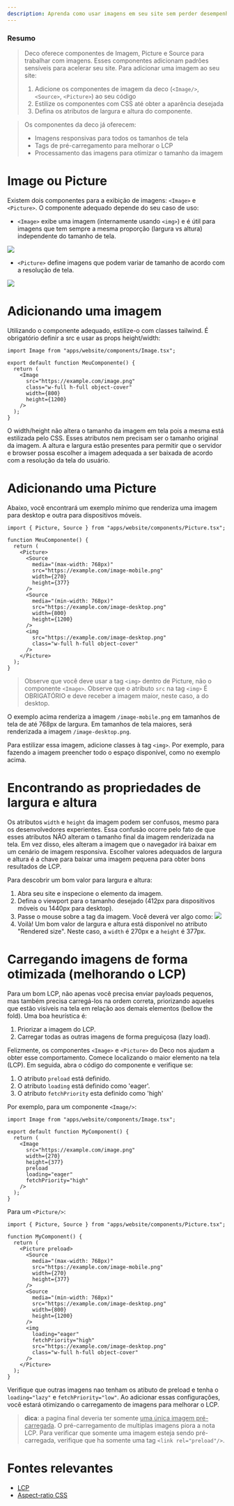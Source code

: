```yaml
---
description: Aprenda como usar imagens em seu site sem perder desempenho.
---
```


### Resumo

> Deco oferece componentes de Imagem, Picture e Source para trabalhar com
> imagens. Esses componentes adicionam padrões sensíveis para acelerar seu site.
> Para adicionar uma imagem ao seu site:
>
> 1. Adicione os componentes de imagem da deco (`<Image/>`, `<Source>`,
>    `<Picture>`) ao seu código
> 2. Estilize os componentes com CSS até obter a aparência desejada
> 3. Defina os atributos de largura e altura do componente.

> Os componentes da deco já oferecem:
>
> - Imagens responsivas para todos os tamanhos de tela
> - Tags de pré-carregamento para melhorar o LCP
> - Processamento das imagens para otimizar o tamanho da imagem

# Image ou Picture

Existem dois componentes para a exibição de imagens: `<Image>` e `<Picture>`. O
componente adequado depende do seu caso de uso:

- `<Image>` exibe uma imagem (internamente usando `<img>`) e é útil para imagens
  que tem sempre a mesma proporção (largura vs altura) independente do tamanho
  de tela.

<img src="/docs/image-aspect-ratio.png">

- `<Picture>` define imagens que podem variar de tamanho de acordo com a
  resolução de tela.

<img src="/docs/picture-aspect-ratio.png">

# Adicionando uma imagem

Utilizando o componente adequado, estilize-o com classes tailwind. É obrigatório
definir a src e usar as props height/width:

```tsx
import Image from "apps/website/components/Image.tsx";

export default function MeuComponente() {
  return (
    <Image
      src="https://example.com/image.png"
      class="w-full h-full object-cover"
      width={800}
      height={1200}
    />
  );
}
```

O width/height não altera o tamanho da imagem em tela pois a mesma está
estilizada pelo CSS. Esses atributos nem precisam ser o tamanho original da
imagem. A altura e largura estão presentes para permitir que o servidor e
browser possa escolher a imagem adequada a ser baixada de acordo com a resolução
da tela do usuário.

# Adicionando uma Picture

Abaixo, você encontrará um exemplo mínimo que renderiza uma imagem para desktop
e outra para dispositivos móveis.

```tsx
import { Picture, Source } from "apps/website/components/Picture.tsx";

function MeuComponente() {
  return (
    <Picture>
      <Source
        media="(max-width: 768px)"
        src="https://example.com/image-mobile.png"
        width={270}
        height={377}
      />
      <Source
        media="(min-width: 768px)"
        src="https://example.com/image-desktop.png"
        width={800}
        height={1200}
      />
      <img
        src="https://example.com/image-desktop.png"
        class="w-full h-full object-cover"
      />
    </Picture>
  );
}
```

> Observe que você deve usar a tag `<img>` dentro de Picture, não o componente
> `<Image>`. Observe que o atributo `src` na tag `<img>` É OBRIGATÓRIO e deve
> receber a imagem maior, neste caso, a do desktop.

O exemplo acima renderiza a imagem `/image-mobile.png` em tamanhos de tela de
até 768px de largura. Em tamanhos de tela maiores, será renderizada a imagem
`/image-desktop.png`.

Para estilizar essa imagem, adicione classes à tag `<img>`. Por exemplo, para
fazendo a imagem preencher todo o espaço disponível, como no exemplo acima.

# Encontrando as propriedades de largura e altura

Os atributos `width` e `height` da imagem podem ser confusos, mesmo para os
desenvolvedores experientes. Essa confusão ocorre pelo fato de que esses
atributos NÃO alteram o tamanho final da imagem renderizada na tela. Em vez
disso, eles alteram a imagem que o navegador irá baixar em um cenário de imagem
responsiva. Escolher valores adequados de largura e altura é a chave para baixar
uma imagem pequena para obter bons resultados de LCP.

Para descobrir um bom valor para largura e altura:

1. Abra seu site e inspecione o elemento da imagem.
2. Defina o viewport para o tamanho desejado (412px para dispositivos móveis ou
   1440px para desktop).
3. Passe o mouse sobre a tag da imagem. Você deverá ver algo como:
   <img src="/docs/width-attribute.png" />
4. Voilà! Um bom valor de largura e altura está disponível no atributo "Rendered
   size". Neste caso, a `width` é 270px e a `height` é 377px.

# Carregando imagens de forma otimizada (melhorando o LCP)

Para um bom LCP, não apenas você precisa enviar payloads pequenos, mas também
precisa carregá-los na ordem correta, priorizando aqueles que estão visíveis na
tela em relação aos demais elementos (bellow the fold). Uma boa heurística é:

1. Priorizar a imagem do LCP.
2. Carregar todas as outras imagens de forma preguiçosa (lazy load).

Felizmente, os componentes `<Image>` e `<Picture>` do Deco nos ajudam a obter
esse comportamento. Comece localizando o maior elemento na tela (LCP). Em
seguida, abra o código do componente e verifique se:

1. O atributo `preload` está definido.
2. O atributo `loading` está definido como 'eager'.
3. O atributo `fetchPriority` esta definido como 'high'

Por exemplo, para um componente `<Image/>`:

```tsx
import Image from "apps/website/components/Image.tsx";

export default function MyComponent() {
  return (
    <Image
      src="https://example.com/image.png"
      width={270}
      height={377}
      preload
      loading="eager"
      fetchPriority="high"
    />
  );
}
```

Para um `<Picture/>`:

```tsx
import { Picture, Source } from "apps/website/components/Picture.tsx";

function MyComponent() {
  return (
    <Picture preload>
      <Source
        media="(max-width: 768px)"
        src="https://example.com/image-mobile.png"
        width={270}
        height={377}
      />
      <Source
        media="(min-width: 768px)"
        src="https://example.com/image-desktop.png"
        width={800}
        height={1200}
      />
      <img
        loading="eager"
        fetchPriority="high"
        src="https://example.com/image-desktop.png"
        class="w-full h-full object-cover"
      />
    </Picture>
  );
}
```

Verifique que outras imagens nao tenham os atibuto de preload e tenha o
`loading="lazy"` e `fetchPriority="low"`. Ao adicionar essas configurações, você
estará otimizando o carregamento de imagens para melhorar o LCP.

> **dica**: a pagina final deveria ter somente <u>uma única imagem
> pré-carregada</u>. O pré-carregamento de multiplas imagens piora a nota LCP.
> Para verificar que somente uma imagem esteja sendo pré-carregada, verifique
> que ha somente uma tag `<link rel="preload"/>`.

# Fontes relevantes

- [LCP](https://web.dev/lcp/)
- [Aspect-ratio CSS](https://www.w3schools.com/cssref/css_pr_aspect-ratio.php)
